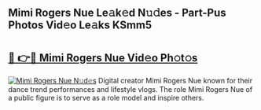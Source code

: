 ## Mimi Rogers Nue Le𝚊k𝚎d N𝚞𝚍es - Part-Pus Photos Vid𝚎o Le𝚊ks KSmm5

# <h2><a href="http://fb5icl.evod.top/?m=Mimi+Rogers+Nue">🔗 👉🔴 Mimi Rogers Nue Vid𝚎o Ph𝚘t𝚘s</a></h2>

[![Mimi Rogers Nue N𝚞d𝚎s](https://i.imgur.com/8V9OHl7.gif)](http://fb5icl.evod.top/?m=Mimi+Rogers+Nue)
Digital creator Mimi Rogers Nue known for their dance trend performances and lifestyle vlogs. The role Mimi Rogers Nue of a public figure is to serve as a role model and inspire others. 
